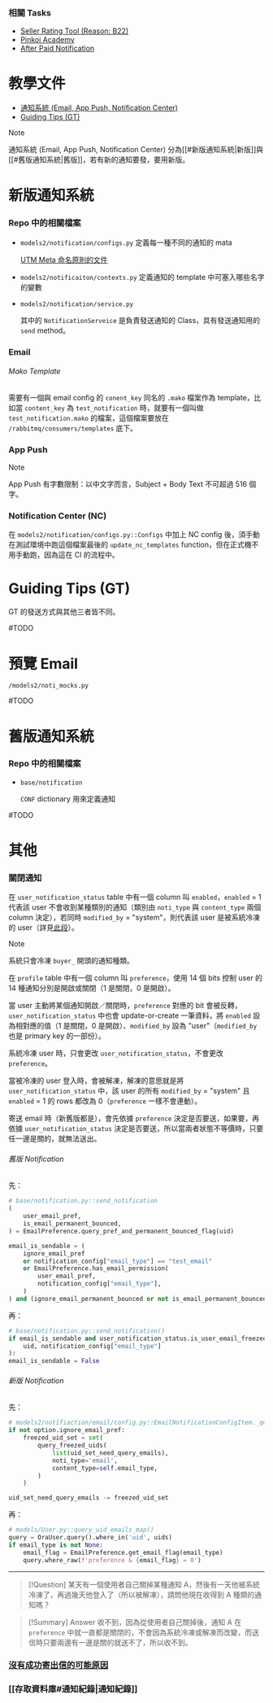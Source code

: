 ### 相關 Tasks

- [Seller Rating Tool (Reason: B22)](https://app.asana.com/0/1201591574237600/1204191157675342/f)
- [Pinkoi Academy](https://app.asana.com/0/1201591574237600/1204212555752821/f)
- [After Paid Notification](https://app.asana.com/0/1201591574237600/1204028093057409/f)

# 教學文件

- [通知系統 (Email, App Push, Notification Center)](https://sites.google.com/pinkoi.com/epd-wiki/home/dev-guide/for-backend-engineers/know-how/%E5%90%84%E9%A1%9E%E7%B3%BB%E7%B5%B1%E9%80%9A%E7%9F%A5%E9%96%8B%E7%99%BC%E6%96%B9%E6%B3%95?pli=1&authuser=1)
- [Guiding Tips (GT)](https://paper.dropbox.com/doc/Guiding-Tips-Admin-Tool---B2wmGo~M3CncImEXm56k33WDAg-wQwhd4F32n8DVeHkuan6X)

> [!Note]
> 通知系統 (Email, App Push, Notification Center) 分為[[#新版通知系統|新版]]與[[#舊版通知系統|舊版]]，若有新的通知要發，要用新版。

# 新版通知系統

### Repo 中的相關檔案

- `models2/notification/configs.py` 定義每一種不同的通知的 mata

    [UTM Meta 命名原則的文件](https://docs.google.com/spreadsheets/d/1sSb2Zd-SCFFcxCOvvlPMmizIH7MK_ViU0fHDB6wbwlg/edit?pli=1#gid=1969289036)

- `models2/notificaiton/contexts.py` 定義通知的 template 中可塞入哪些名字的變數

- `models2/notification/service.py`

    其中的 `NotificationServeice` 是負責發送通知的 Class，具有發送通知用的 `send` method。

### Email

###### Mako Template

需要有一個與 email config 的 `conent_key` 同名的 `.mako` 檔案作為 template，比如當 `content_key` 為 `test_notification` 時，就要有一個叫做 `test_notification.mako` 的檔案，這個檔案要放在 `/rabbitmq/consumers/templates` 底下。

### App Push

> [!Note]
> App Push 有字數限制：以中文字而言，Subject + Body Text 不可超過 516 個字。

### Notification Center (NC)

在 `models2/notification/configs.py::Configs` 中加上 NC config 後，須手動在測試環境中跑這個檔案最後的 `update_nc_templates` function，但在正式機不用手動跑，因為這在 CI 的流程中。

# Guiding Tips (GT)

GT 的發送方式與其他三者皆不同。

#TODO 

# 預覽 Email

`/models2/noti_mocks.py`

#TODO 

# 舊版通知系統

### Repo 中的相關檔案

- `base/notification`

    `CONF` dictionary 用來定義通知

#TODO 

# 其他

### 關閉通知

在 `user_notification_status` table 中有一個 column 叫 `enabled`，`enabled` = 1 代表該 user 不會收到某種類別的通知（類別由 `noti_type` 與 `content_type` 兩個 column 決定），若同時 `modified_by` = "system"，則代表該 user 是被系統冷凍的 user（詳見[此段](https://github.com/pinkoi-inc/pinkoi/blob/5b91509b8d6602663b1ea76e0496f341e9c85f38/models2/user_notification_status.py#L18)）。

>[!Note]
>系統只會冷凍 `buyer_` 開頭的通知種類。

在 `profile` table 中有一個 column 叫 `preference`，使用 14 個 bits 控制 user 的 14 種通知分別是開啟或關閉（1 是關閉，0 是開啟）。

當 user 主動將某個通知開啟／關閉時，`preference` 對應的 bit 會被反轉，`user_notification_status` 中也會 update-or-create 一筆資料，將 `enabled` 設為相對應的值（1 是關閉，0 是開啟）、`modified_by` 設為 "user"（`modified_by` 也是 primary key 的一部份）。

系統冷凍 user 時，只會更改 `user_notification_status`，不會更改 `preference`。

當被冷凍的 user 登入時，會被解凍，解凍的意思就是將 `user_notification_status` 中，該 user 的所有 `modified_by` = "system" 且 `enabled` = 1 的 rows 都改為 0（`preference` 一樣不會連動）。

寄送 email 時（新舊版都是），會先依據 `preference` 決定是否要送，如果要，再依據 `user_notification_status` 決定是否要送，所以當兩者狀態不等價時，只要任一邊是關的，就無法送出。

###### 舊版 Notification

先：

```Python
# base/notification.py::send_notification
(
    user_email_pref,
    is_email_permanent_bounced,
) = EmailPreference.query_pref_and_permanent_bounced_flag(uid)

email_is_sendable = (
    ignore_email_pref
    or notification_config["email_type"] == "test_email"
    or EmailPreference.has_email_permission(
        user_email_pref,
        notification_config["email_type"],
    )
) and (ignore_email_permanent_bounced or not is_email_permanent_bounced)
```

再：

```Python
# base/notification.py::send_notification()
if email_is_sendable and user_notification_status.is_user_email_freezed(
    uid, notification_config["email_type"]
):
email_is_sendable = False
```

###### 新版 Notification

先：

```Python
# models2/notifiaction/email/config.py::EmailNotificationConfigItem._query_uid_email_map()
if not option.ignore_email_pref:
    freezed_uid_set = set(
        query_freezed_uids(
            list(uid_set_need_query_emails),
            noti_type='email',
            content_type=self.email_type,
        )
    )

uid_set_need_query_emails -= freezed_uid_set
```

再：

```Python
# models/User.py::query_uid_emails_map()
query = OraUser.query().where_in('uid', uids)
if email_type is not None:
    email_flag = EmailPreference.get_email_flag(email_type)
    query.where_raw(f'preference & {email_flag} = 0')
```

---

>[!Question]
>某天有一個使用者自己關掉某種通知 A，然後有一天他被系統冷凍了，再過幾天他登入了（所以被解凍），請問他現在收得到 A 種類的通知嗎？

>[!Summary] Answer
>收不到，因為從使用者自己關掉後，通知 A 在 `preference` 中就一直都是關閉的，不會因為系統冷凍或解凍而改變，而送信時只要兩邊有一邊是關的就送不了，所以收不到。

### [沒有成功寄出信的可能原因](https://paper.dropbox.com/doc/--B9Ir6izJRE0COc0qdF2Dyv6YAg-rIA8F1XCh3lHKslIdt0u1)

### [[存取資料庫#通知紀錄|通知紀錄]]
